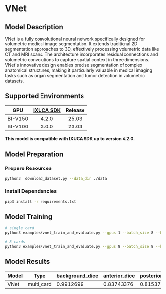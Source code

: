 # VNet

## Model Description

VNet is a fully convolutional neural network specifically designed for volumetric medical image segmentation. It extends
traditional 2D segmentation approaches to 3D, effectively processing volumetric data like CT and MRI scans. The
architecture incorporates residual connections and volumetric convolutions to capture spatial context in three
dimensions. VNet's innovative design enables precise segmentation of complex anatomical structures, making it
particularly valuable in medical imaging tasks such as organ segmentation and tumor detection in volumetric datasets.

## Supported Environments

| GPU    | [IXUCA SDK](https://gitee.com/deep-spark/deepspark#%E5%A4%A9%E6%95%B0%E6%99%BA%E7%AE%97%E8%BD%AF%E4%BB%B6%E6%A0%88-ixuca) | Release |
| :----: | :----: | :----: |
| BI-V150 | 4.2.0     |  25.03  |
| BI-V100 | 3.0.0     |  23.03  |

**This model is compatible with IXUCA SDK up to version 4.2.0.**

## Model Preparation

### Prepare Resources

```bash
python3  download_dataset.py --data_dir ./data
```

### Install Dependencies

```bash
pip3 install -r requirements.txt
```

## Model Training

```bash
# single card
python3 examples/vnet_train_and_evaluate.py --gpus 1 --batch_size 8 --base_lr 0.0001 --data_dir ./data/Task04_Hippocampus/ --model_dir ./model_train/

# 8 cards
python3 examples/vnet_train_and_evaluate.py --gpus 8 --batch_size 8 --base_lr 0.0001 --data_dir ./data/Task04_Hippocampus/ --model_dir ./model_train/
```

## Model Results

| Model | Type       | background_dice | anterior_dice | posterior_dice |
|-------|------------|-----------------|---------------|----------------|
| VNet  | multi_card | 0.9912699       | 0.83743376    | 0.81537557     |
